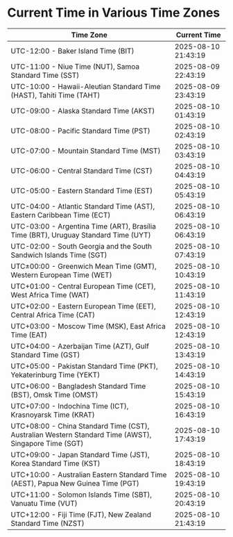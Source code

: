 # Current Time in Various Time Zones

| Time Zone | Current Time |
|-----------|--------------|
| UTC-12:00 - Baker Island Time (BIT) | 2025-08-10 21:43:19 |
| UTC-11:00 - Niue Time (NUT), Samoa Standard Time (SST) | 2025-08-09 22:43:19 |
| UTC-10:00 - Hawaii-Aleutian Standard Time (HAST), Tahiti Time (TAHT) | 2025-08-09 23:43:19 |
| UTC-09:00 - Alaska Standard Time (AKST) | 2025-08-10 01:43:19 |
| UTC-08:00 - Pacific Standard Time (PST) | 2025-08-10 02:43:19 |
| UTC-07:00 - Mountain Standard Time (MST) | 2025-08-10 03:43:19 |
| UTC-06:00 - Central Standard Time (CST) | 2025-08-10 04:43:19 |
| UTC-05:00 - Eastern Standard Time (EST) | 2025-08-10 05:43:19 |
| UTC-04:00 - Atlantic Standard Time (AST), Eastern Caribbean Time (ECT) | 2025-08-10 06:43:19 |
| UTC-03:00 - Argentina Time (ART), Brasília Time (BRT), Uruguay Standard Time (UYT) | 2025-08-10 06:43:19 |
| UTC-02:00 - South Georgia and the South Sandwich Islands Time (SGT) | 2025-08-10 07:43:19 |
| UTC±00:00 - Greenwich Mean Time (GMT), Western European Time (WET) | 2025-08-10 10:43:19 |
| UTC+01:00 - Central European Time (CET), West Africa Time (WAT) | 2025-08-10 11:43:19 |
| UTC+02:00 - Eastern European Time (EET), Central Africa Time (CAT) | 2025-08-10 12:43:19 |
| UTC+03:00 - Moscow Time (MSK), East Africa Time (EAT) | 2025-08-10 12:43:19 |
| UTC+04:00 - Azerbaijan Time (AZT), Gulf Standard Time (GST) | 2025-08-10 13:43:19 |
| UTC+05:00 - Pakistan Standard Time (PKT), Yekaterinburg Time (YEKT) | 2025-08-10 14:43:19 |
| UTC+06:00 - Bangladesh Standard Time (BST), Omsk Time (OMST) | 2025-08-10 15:43:19 |
| UTC+07:00 - Indochina Time (ICT), Krasnoyarsk Time (KRAT) | 2025-08-10 16:43:19 |
| UTC+08:00 - China Standard Time (CST), Australian Western Standard Time (AWST), Singapore Time (SGT) | 2025-08-10 17:43:19 |
| UTC+09:00 - Japan Standard Time (JST), Korea Standard Time (KST) | 2025-08-10 18:43:19 |
| UTC+10:00 - Australian Eastern Standard Time (AEST), Papua New Guinea Time (PGT) | 2025-08-10 19:43:19 |
| UTC+11:00 - Solomon Islands Time (SBT), Vanuatu Time (VUT) | 2025-08-10 20:43:19 |
| UTC+12:00 - Fiji Time (FJT), New Zealand Standard Time (NZST) | 2025-08-10 21:43:19 |
